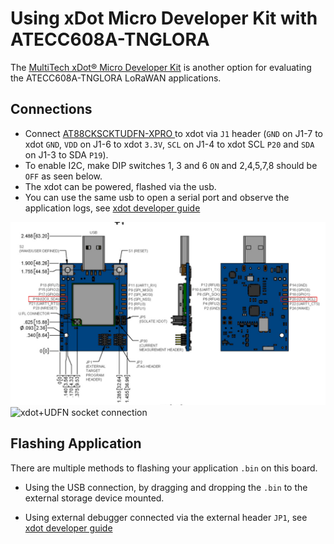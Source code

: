 # Using xDot Micro Developer Kit with ATECC608A-TNGLORA

The [MultiTech xDot® Micro Developer Kit](https://www.multitech.com/brands/micro-xdot-devkit) is another option for evaluating the ATECC608A-TNGLORA LoRaWAN applications.
 
## Connections

- Connect [AT88CKSCKTUDFN-XPRO ](https://www.microchip.com/DevelopmentTools/ProductDetails/AT88CKSCKTUDFN-XPRO) to xdot via `J1` header (`GND` on J1-7 to xdot `GND`, `VDD` on J1-6 to xdot `3.3V`, `SCL` on J1-4 to xdot SCL `P20` and `SDA` on J1-3 to SDA `P19`).
- To enable I2C, make DIP switches 1, 3 and 6 `ON` and 2,4,5,7,8 should be `OFF` as seen below.
- The xdot can be powered, flashed via the usb.
- You can use the same usb to open a serial port and observe the application logs, see [xdot developer guide](https://www.multitech.com/documents/publications/manuals/s000645.pdf)

![xdot I2C pins](./images/xdot_I2C.png)
![xdot+UDFN socket connection](./images/xdot_ecc.png)


## Flashing Application
 
 There are multiple methods to flashing your application `.bin` on this board.
 
 - Using the USB connection, by dragging and dropping the `.bin` to the external storage device mounted.
 	
 - Using external debugger connected via the external header `JP1`, see [xdot developer guide](https://www.multitech.com/documents/publications/manuals/s000645.pdf)
